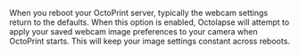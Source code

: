 When you reboot your OctoPrint server, typically the webcam settings return to the defaults.  When this option is enabled, Octolapse will attempt to apply your saved webcam image preferences to your camera when OctoPrint starts.  This will keep your image settings constant across reboots.
